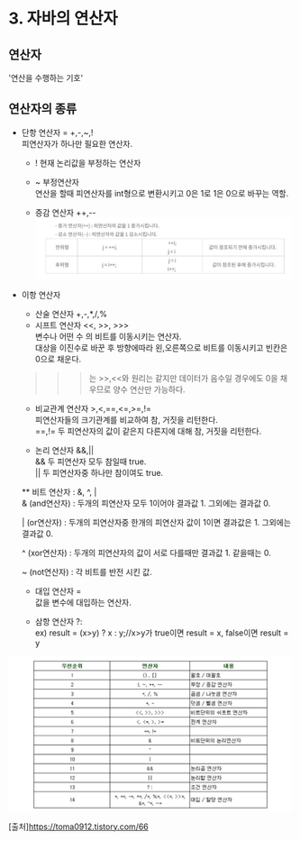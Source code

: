 # 3. 자바의 연산자

## 연산자
'연산을 수행하는 기호'  

## 연산자의 종류

* 단항 연산자 = +,-,~,!  
피연산자가 하나만 필요한 연산자. 
	* ! 현재 논리값을 부정하는 연산자  
	* ~ 부정연산자  
	연산을 할때 피연산자를 int형으로 변환시키고 0은 1로 1은 0으로 바꾸는 역할.  
	
	* 증감 연산자 ++,--  
![img](https://github.com/eunchae0280/StudyWithMe/blob/eunch/doc/image/증감연산자.JPG)    

* 이항 연산자  
	* 산술 연산자 +,-,*,/,%  
	* 시프트 연산자 <<, >>, >>>  
	변수나 어떤 수 의 비트를 이동시키는 연산자.   
	대상을 이진수로 바꾼 후 방향에따라 왼,오른쪽으로 비트를 이동시키고 빈칸은 0으로 채운다.  
	>>>는 >>,<<와 원리는 같지만 데이터가 음수일 경우에도 0을 채우므로 양수 연산만 가능하다.  
	
	* 비교관계 연산자 >,<,==,<=,>=,!=  
	피연산자들의 크기관계를 비교하여 참, 거짓을 리턴한다.  
	==,!= 두 피연산자의 값이 같은지 다른지에 대해 참, 거짓을 리턴한다.  
	
	* 논리 연산자 &&,||  
	&& 두 피연산자 모두 참일때 true.  
	|| 두 피연산자중 하나만 참이여도 true.  
	
	** 비트 연산자 : &, ^, |  
	& (and연산자) : 두개의 피연산자 모두 1이어야 결과값 1. 그외에는 결과값 0.  

	| (or연산자) : 두개의 피연산자중 한개의 피연산자 값이 1이면 결과값은 1. 그외에는 결과값 0.  


	^ (xor연산자) : 두개의 피연산자의 값이 서로 다를때만 결과값 1. 같을때는 0.   

	~ (not연산자) : 각 비트를 반전 시킨 값.  

	* 대입 연산자 =  
	값을 변수에 대입하는 연산자.  
	
	* 삼항 연산자 ?:  
	ex) result = (x>y) ? x : y;//x>y가 true이면 result = x, false이면 result = y  
	
![img](https://github.com/eunchae0280/StudyWithMe/blob/eunch/doc/image/연산자.JPG)    	
	
[출처]https://toma0912.tistory.com/66




	